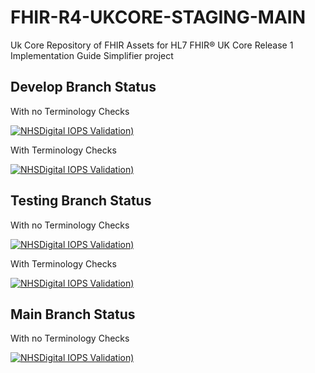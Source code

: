 # FHIR-R4-UKCORE-STAGING-MAIN

Uk Core Repository of FHIR Assets for HL7 FHIR® UK Core Release 1 Implementation Guide Simplifier project

## Develop Branch Status

With no Terminology Checks 

 [![NHSDigital IOPS Validation)](https://github.com/NHSDigital/FHIR-R4-UKCORE-STAGING-MAIN/actions/workflows/terminology.yml/badge.svg?branch=develop)](https://github.com/NHSDigital/FHIR-R4-UKCORE-STAGING-MAIN/actions/workflows/terminology.yml?branch=develop)

With Terminology Checks 
 
  [![NHSDigital IOPS Validation)](https://github.com/NHSDigital/FHIR-R4-UKCORE-STAGING-MAIN/actions/workflows/validation-no-terminology.yml/badge.svg?branch=develop)](https://github.com/NHSDigital/FHIR-R4-UKCORE-STAGING-MAIN/actions/workflows/validation-no-terminology.yml?branch=develop)


## Testing Branch Status
 
 With no Terminology Checks 
 
  [![NHSDigital IOPS Validation)](https://github.com/NHSDigital/FHIR-R4-UKCORE-STAGING-MAIN/actions/workflows/validation-no-terminology.yml/badge.svg?branch=testing)](https://github.com/NHSDigital/FHIR-R4-UKCORE-STAGING-MAIN/actions/workflows/validation-no-terminology.yml?branch=testing)
  
 With Terminology Checks 
  
  [![NHSDigital IOPS Validation)](https://github.com/NHSDigital/FHIR-R4-UKCORE-STAGING-MAIN/actions/workflows/terminology.yml/badge.svg?branch=testing)](https://github.com/NHSDigital/FHIR-R4-UKCORE-STAGING-MAIN/actions/workflows/terminology.yml?branch=testing)

## Main Branch Status

With no Terminology Checks

 [![NHSDigital IOPS Validation)](https://github.com/NHSDigital/FHIR-R4-UKCORE-STAGING-MAIN/actions/workflows/validation-no-terminology.yml/badge.svg)](https://github.com/NHSDigital/FHIR-R4-UKCORE-STAGING-MAIN/actions/workflows/validation-no-terminology.yml)
